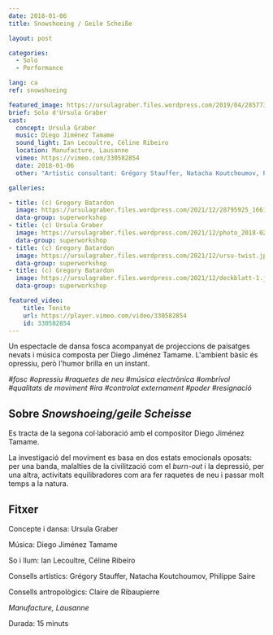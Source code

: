 ```yaml
---
date: 2018-01-06
title: Snowshoeing / Geile Scheiße

layout: post

categories:
  - Solo
  - Performance

lang: ca
ref: snowshoeing

featured_image: https://ursulagraber.files.wordpress.com/2019/04/28577317_1661689210563567_5089443036379742208_o1.jpg?w=500&fit=crop
brief: Solo d'Ursula Graber
cast:
  concept: Ursula Graber
  music: Diego Jiménez Tamame
  sound_light: Ian Lecoultre, Céline Ribeiro
  location: Manufacture, Lausanne
  vimeo: https://vimeo.com/330582854
  date: 2018-01-06
  other: "Artistic consultant: Grégory Stauffer, Natacha Koutchoumov, Philippe Saire. Anthropological consultant: Claire de Ribaupierre"

galleries:

- title: (c) Gregory Batardon
  image: https://ursulagraber.files.wordpress.com/2021/12/28795925_1661689130563575_3667113536263290880_o.jpg?w=1024&fit=crop
  data-group: superworkshop
- title: (c) Ursula Graber
  image: https://ursulagraber.files.wordpress.com/2021/12/photo_2018-02-12_17-50-50.jpg?w=2500&fit=crop
  data-group: superworkshop
- title: (c) Gregory Batardon
  image: https://ursulagraber.files.wordpress.com/2021/12/ursu-twist.jpg?w=1024&fit=crop
  data-group: superworkshop
- title: (c) Gregory Batardon
  image: https://ursulagraber.files.wordpress.com/2021/12/deckblatt-1.jpg?w=2000&fit=crop
  data-group: superworkshop

featured_video:
    title: Tonite
    url: https://player.vimeo.com/video/330582854
    id: 330582854
---
```


<!-- explore this: https://vimeo.com/api/oembed.json?url=http%3A//vimeo.com/330582854 -->

Un espectacle de dansa fosca acompanyat de projeccions de paisatges nevats i música composta per Diego Jiménez Tamame. L'ambient bàsic és opressiu, però l'humor brilla en un instant.


*#fosc #opressiu #raquetes de neu #música electrònica #ombrívol #qualitats de moviment #ira #controlat externament #poder #resignació*

<!--plop-->
## Sobre *Snowshoeing/geile Scheisse*

Es tracta de la segona col·laboració amb el compositor Diego Jiménez Tamame.

La investigació del moviment es basa en dos estats emocionals oposats: per una banda, malalties de la civilització com el <i>burn-out</i> i la depressió, per una altra, activitats equilibradores com ara fer raquetes de neu i passar molt temps a la natura.

<!--plop-->

## Fitxer

Concepte i dansa: Ursula Graber

Música: Diego Jiménez Tamame

So i llum: Ian Lecoultre, Céline Ribeiro

Consells artístics: Grégory Stauffer, Natacha Koutchoumov, Philippe Saire

Consells antropològics: Claire de Ribaupierre

<i>Manufacture, Lausanne</i>

Durada: 15 minuts

<!--[![Snowshoeing / Geile Scheiße](https://i.vimeocdn.com/video/775684724_640.jpg)](https://player.vimeo.com/video/330582854)-->
